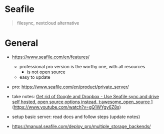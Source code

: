 # Seafile
> filesync, nextcloud alternative

# General

- https://www.seafile.com/en/features/
  - professional pro version is the worthy one, with all resources
    - is not open source
  - easy to update

- pro: https://www.seafile.com/en/product/private_server/
- take notes: [Get rid of Google and Dropbox - Use Seafile sync and drive self hosted, open source options instead. t:awesome_open_source ](https://www.youtube.com/watch?v=-LPaWq1_GF0)](https://www.youtube.com/watch?v=gQ1WYgy6Z8s)
- setup basic server: read docs and follow steps (update notes)
- https://manual.seafile.com/deploy_pro/multiple_storage_backends/

